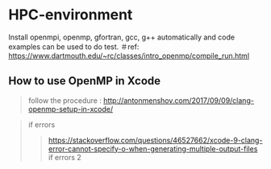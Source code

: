 # HPC-environment
Install openmpi, openmp, gfortran, gcc, g++ automatically
and code examples can be used to do test.
＃ref:
https://www.dartmouth.edu/~rc/classes/intro_openmp/compile_run.html


## How to use OpenMP in Xcode
 >follow the procedure : http://antonmenshov.com/2017/09/09/clang-openmp-setup-in-xcode/
 
 >if errors
  >>https://stackoverflow.com/questions/46527662/xcode-9-clang-error-cannot-specify-o-when-generating-multiple-output-files
  >> if errors 2
